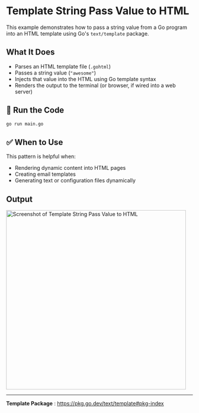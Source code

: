 # Template String Pass Value to HTML

This example demonstrates how to pass a string value from a Go program into an HTML template using Go's `text/template` package.

## What It Does
- Parses an HTML template file (`.gohtml`)
- Passes a string value (`"awesome"`)
- Injects that value into the HTML using Go template syntax
- Renders the output to the terminal (or browser, if wired into a web server)


## 🚀 Run the Code

```bash
go run main.go
```

## ✅ When to Use

This pattern is helpful when:

- Rendering dynamic content into HTML pages
- Creating email templates
- Generating text or configuration files dynamically

## Output
<img width="485" alt="Screenshot of Template String Pass Value to HTML" src="https://github.com/user-attachments/assets/78b0ed2d-b75a-4f8a-b296-8c73facc61fe" />



--------

 **Template Package** : https://pkg.go.dev/text/template#pkg-index
